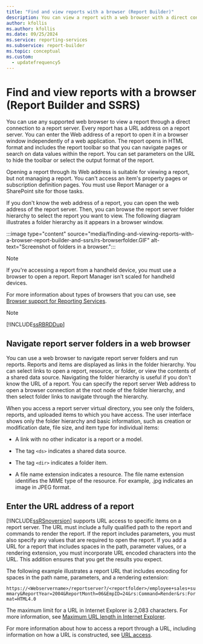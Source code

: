 ```yaml
---
title: "Find and view reports with a browser (Report Builder)"
description: You can view a report with a web browser with a direct connection to a report server. The report includes the report toolbar, so you can navigate and search.
author: kfollis
ms.author: kfollis
ms.date: 09/25/2024
ms.service: reporting-services
ms.subservice: report-builder
ms.topic: conceptual
ms.custom:
  - updatefrequency5
---
```

# Find and view reports with a browser (Report Builder and SSRS)

  You can use any supported web browser to view a report through a direct connection to a report server. Every report has a URL address on a report server. You can enter the Web address of a report to open it in a browser window independently of a web application. The report opens in HTML format and includes the report toolbar so that you can navigate pages or search on data values within the report. You can set parameters on the URL to hide the toolbar or select the output format of the report.

Opening a report through its Web address is suitable for viewing a report, but not managing a report. You can't access an item's property pages or subscription definition pages. You must use Report Manager or a SharePoint site for those tasks.

If you don't know the web address of a report, you can open the web address of the report server. Then, you can browse the report server folder hierarchy to select the report you want to view. The following diagram illustrates a folder hierarchy as it appears in a browser window.

:::image type="content" source="media/finding-and-viewing-reports-with-a-browser-report-builder-and-ssrs/rs-browserfolder.GIF" alt-text="Screenshot of folders in a browser.":::

> [!NOTE]  
> If you're accessing a report from a handheld device, you must use a browser to open a report. Report Manager isn't scaled for handheld devices.

For more information about types of browsers that you can use, see [Browser support for Reporting Services](../../reporting-services/browser-support-for-reporting-services-and-power-view.md).

> [!NOTE]  
> [!INCLUDE[ssRBRDDup](../../includes/ssrbrddup-md.md)]

## Navigate report server folders in a web browser

You can use a web browser to navigate report server folders and run reports. Reports and items are displayed as links in the folder hierarchy. You can select links to open a report, resource, or folder, or view the contents of a shared data source. Navigating the folder hierarchy is useful if you don't know the URL of a report. You can specify the report server Web address to open a browser connection at the root node of the folder hierarchy, and then select folder links to navigate through the hierarchy.

When you access a report server virtual directory, you see only the folders, reports, and uploaded items to which you have access. The user interface shows only the folder hierarchy and basic information, such as creation or modification date, file size, and item type for individual items:

- A link with no other indicator is a report or a model.

- The tag `<ds>` indicates a shared data source.

- The tag `<dir>` indicates a folder item.

- A file name extension indicates a resource. The file name extension identifies the MIME type of the resource. For example, .jpg indicates an image in JPEG format.

## Enter the URL address of a report

[!INCLUDE[ssRSnoversion](../../includes/ssrsnoversion-md.md)] supports URL access to specific items on a report server. The URL must include a fully qualified path to the report and commands to render the report. If the report includes parameters, you must also specify any values that are required to open the report. If you add a URL for a report that includes spaces in the path, parameter values, or a rendering extension, you must incorporate URL encoded characters into the URL. This addition ensures that you get the results you expect. 

The following example illustrates a report URL that includes encoding for spaces in the path name, parameters, and a rendering extension:

`https://<Webservername>/reportserver?/<reportfolder>/employee+sales+summary&ReportYear=2004&ReportMonth=06&EmpID=24&rs:Command=Render&rs:Format=HTML4.0`

The maximum limit for a URL in Internet Explorer is 2,083 characters. For more information, see [Maximum URL length in Internet Explorer](https://support.microsoft.com/kb/208427).

For more information about how to access a report through a URL, including information on how a URL is constructed, see [URL access](../../reporting-services/url-access-ssrs.md).
